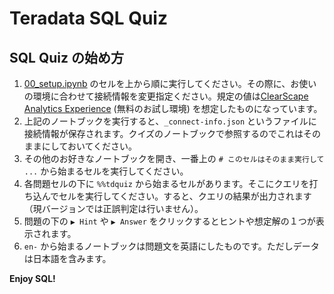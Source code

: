 # Teradata SQL Quiz

## SQL Quiz の始め方

1. [00_setup.ipynb](./00_setup.ipynb) のセルを上から順に実行してください。その際に、お使いの環境に合わせて接続情報を変更指定ください。規定の値は[ClearScape Analytics Experience](https://clearscape.teradata.com) (無料のお試し環境) を想定したものになっています。
1. 上記のノートブックを実行すると、`_connect-info.json` というファイルに接続情報が保存されます。クイズのノートブックで参照するのでこれはそのままにしておいてください。
1. その他のお好きなノートブックを開き、一番上の `# このセルはそのまま実行して ...` から始まるセルを実行してください。
1. 各問題セルの下に `%%tdquiz` から始まるセルがあります。そこにクエリを打ち込んでセルを実行してください。すると、クエリの結果が出力されます（現バージョンでは正誤判定は行いません）。
1. 問題の下の `▶ Hint` や `▶ Answer` をクリックするとヒントや想定解の１つが表示されます。
1. `en-` から始まるノートブックは問題文を英語にしたものです。ただしデータは日本語を含みます。

**Enjoy SQL!**
